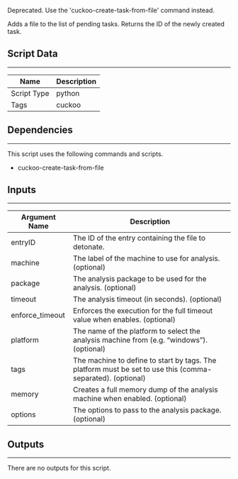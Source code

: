 Deprecated. Use the 'cuckoo-create-task-from-file' command instead.

Adds a file to the list of pending tasks. Returns the ID of the newly created task.

## Script Data

---

| **Name** | **Description** |
| --- | --- |
| Script Type | python |
| Tags | cuckoo |

## Dependencies

---
This script uses the following commands and scripts.

* cuckoo-create-task-from-file

## Inputs

---

| **Argument Name** | **Description** |
| --- | --- |
| entryID | The ID of the entry containing the file to detonate. |
| machine | The label of the machine to use for analysis. (optional)  |
| package | The analysis package to be used for the analysis. (optional)  |
| timeout | The analysis timeout (in seconds). (optional)  |
| enforce_timeout | Enforces the execution for the full timeout value when enables. (optional) |
| platform | The name of the platform to select the analysis machine from (e.g. “windows”). (optional)  |
| tags | The machine to define to start by tags. The platform must be set to use this (comma-separated). (optional)  |
| memory | Creates a full memory dump of the analysis machine when enabled. (optional)  |
| options | The options to pass to the analysis package. (optional)  |

## Outputs

---
There are no outputs for this script.
